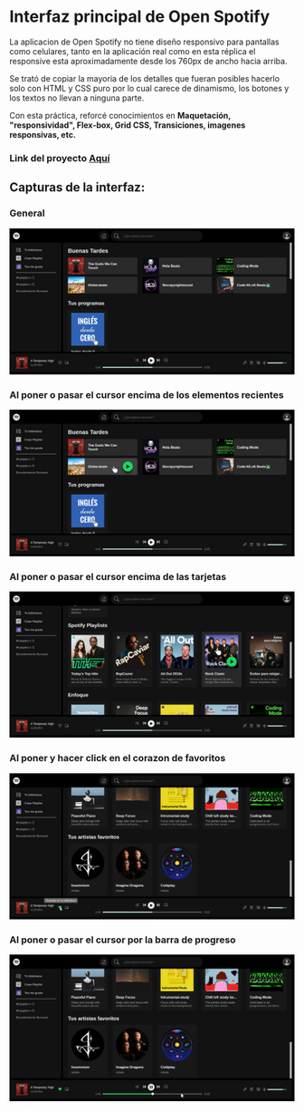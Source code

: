 # Interfaz principal de Open Spotify

La aplicacion de Open Spotify no tiene diseño responsivo para pantallas como celulares, tanto en la aplicación real como en esta réplica el responsive esta aproximadamente desde los 760px de ancho hacia arriba.

Se trató de copiar la mayoria de los detalles que fueran posibles hacerlo solo con HTML y CSS puro por lo cual carece de dinamismo, los botones y los textos  no llevan a ninguna parte. 

Con esta práctica, reforcé conocimientos en **Maquetación, "responsividad", Flex-box, Grid CSS, Transiciones, imagenes responsivas, etc.**

### Link del proyecto [Aquí](https://miktl.github.io/interfaz-open-spotify/)

## Capturas de la interfaz:

### General
![General](screenshots/captura1.png)
### Al poner o pasar el cursor encima de los elementos recientes
![Hover en recientes](screenshots/captura2.png)
### Al poner o pasar el cursor encima de las tarjetas
![Hover en tarjetas](screenshots/captura3.png)
### Al poner y hacer click en el corazon de favoritos
![Guardar en Favoritos](screenshots/captura4.png)
### Al poner o pasar el cursor por la barra de progreso
![Hover en la barra de progreso](screenshots/captura5.png)

